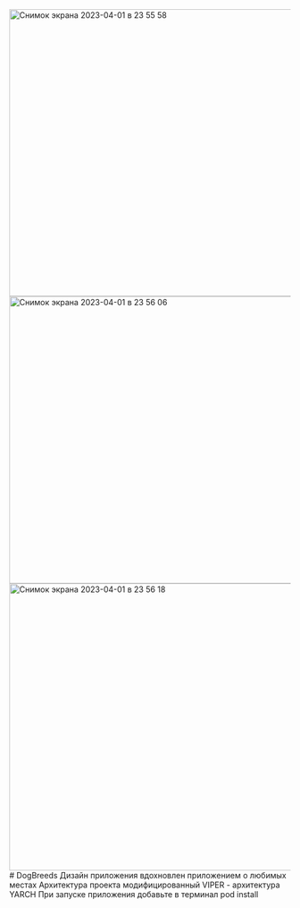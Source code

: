 <img width="513" alt="Снимок экрана 2023-04-01 в 23 55 58" src="https://user-images.githubusercontent.com/129043253/229309271-55cc6c43-7457-48f0-b944-63335222b9d8.png">
<img width="513" alt="Снимок экрана 2023-04-01 в 23 56 06" src="https://user-images.githubusercontent.com/129043253/229309277-f0c05aa4-0187-4010-882d-bccfc41a74e5.png">
<img width="513" alt="Снимок экрана 2023-04-01 в 23 56 18" src="https://user-images.githubusercontent.com/129043253/229309282-d94221e5-cc67-45c4-9b32-dac781c7a075.png">
# DogBreeds
Дизайн приложения вдохновлен приложением о любимых местах
Архитектура проекта модифицированный VIPER - архитектура YARCH
При запуске приложения добавьте в терминал pod install
